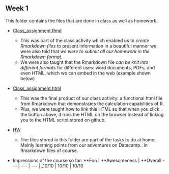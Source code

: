 ## Week 1
This folder contains the files that are done in class as well as homework.  
* [Class_assignment.Rmd](https://github.com/ericwang1998/CSX_RProject_Summer_2018/blob/master/week_1/Class_assignment.Rmd)
    + This was part of the class activity which enabled us to _create Rmarkdown files_ to present information in a beautiful manner
      we were also told that _we were to submit all our homework in the Rmarkdown format_. 
    + We were also taught that the Rmarkdown file _can be knit into different formats_ for different uses: word documents, PDFs, 
      and even HTML, which we can embed in the web (example shown below)
* [Class_assignment.html](https://ericwang1998.github.io/CSX_RProject_Summer_2018/week_1/Class_assignment.html)
    + This was the final product of our class activity: a functional html file from Rmarkdown that demonstrates the calculation
      capabilities of R. 
    + Plus, we were taught how to link this HTML so that when you click the button above, it runs the HTML on the browser instead of 
      linking you to the HTML script stored on github.
* [HW](https://github.com/ericwang1998/CSX_RProject_Summer_2018/tree/master/week_1/HW)
    + The files stored in this folder are part of the tasks to do at home. Mainly learning points from our adventures on Datacamp.. in
      Rmarkdown files of course. 
      
* Impressions of the course so far:
**Fun | **Awesomeness | **Overall
--- | --- | --- |
_10/10 | 10/10 | 10/10 
